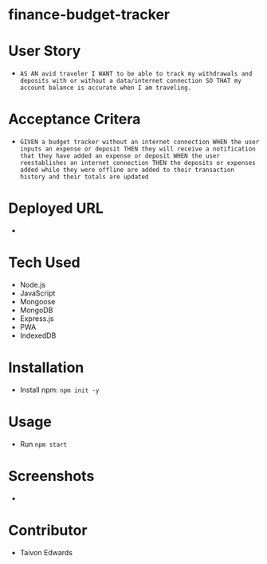 # finance-budget-tracker

# User Story
* `AS AN avid traveler
  I WANT to be able to track my withdrawals and deposits with or without a data/internet connection
  SO THAT my account balance is accurate when I am traveling.`

# Acceptance Critera
* `GIVEN a budget tracker without an internet connection
 WHEN the user inputs an expense or deposit
 THEN they will receive a notification that they have added an expense or deposit
 WHEN the user reestablishes an internet connection
 THEN the deposits or expenses added while they were offline are added to their transaction history and their totals are updated`

# Deployed URL
* 


# Tech Used
* Node.js
* JavaScript
* Mongoose
* MongoDB
* Express.js
* PWA
* IndexedDB

# Installation
* Install npm: `npm init -y`

# Usage
* Run `npm start`


# Screenshots
* 


# Contributor
* Taivon Edwards

